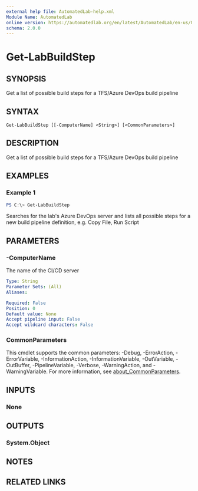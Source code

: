 ```yaml
---
external help file: AutomatedLab-help.xml
Module Name: AutomatedLab
online version: https://automatedlab.org/en/latest/AutomatedLab/en-us/Get-LabBuildStep
schema: 2.0.0
---
```


# Get-LabBuildStep

## SYNOPSIS
Get a list of possible build steps for a TFS/Azure DevOps build pipeline

## SYNTAX

```
Get-LabBuildStep [[-ComputerName] <String>] [<CommonParameters>]
```

## DESCRIPTION
Get a list of possible build steps for a TFS/Azure DevOps build pipeline

## EXAMPLES

### Example 1
```powershell
PS C:\> Get-LabBuildStep
```

Searches for the lab's Azure DevOps server and lists all possible steps for a new build pipeline definition, e.g.
Copy File, Run Script

## PARAMETERS

### -ComputerName
The name of the CI/CD server

```yaml
Type: String
Parameter Sets: (All)
Aliases:

Required: False
Position: 0
Default value: None
Accept pipeline input: False
Accept wildcard characters: False
```

### CommonParameters
This cmdlet supports the common parameters: -Debug, -ErrorAction, -ErrorVariable, -InformationAction, -InformationVariable, -OutVariable, -OutBuffer, -PipelineVariable, -Verbose, -WarningAction, and -WarningVariable. For more information, see [about_CommonParameters](http://go.microsoft.com/fwlink/?LinkID=113216).

## INPUTS

### None
## OUTPUTS

### System.Object
## NOTES

## RELATED LINKS

